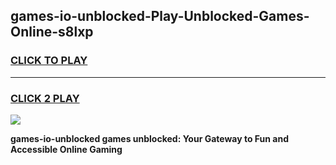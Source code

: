 
## games-io-unblocked-Play-Unblocked-Games-Online-s8lxp
<h3>
<a href="https://premium76.site?title=games-io-unblocked&ref=24A">CLICK TO PLAY</a></h3>
<hr>

<h3>
<a href="https://premium76.site?title=games-io-unblocked&ref=24A">CLICK 2 PLAY</a>
  
</h3>

<a href="https://premium76.site?title=games-io-unblocked&ref=24A"><img src="https://clearcache.store/games.png"></a>


**games-io-unblocked games unblocked: Your Gateway to Fun and Accessible Online Gaming**
